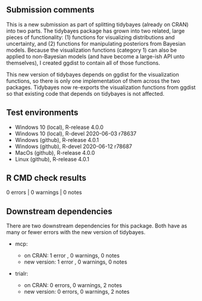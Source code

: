 ## Submission comments
This is a new submission as part of splitting tidybayes (already on CRAN) into two parts.
The tidybayes package has grown into two related, large pieces of functionality: (1) functions
for visualizing distributions and uncertainty, and (2) functions for manipulating posteriors
from Bayesian models. Because the visualization functions (category 1) can also be applied to
non-Bayesian models (and have become a large-ish API unto themselves), I created ggdist to
contain all of those functions.

This new version of tidybayes depends on ggdist for the visualization functions, so there
is only one implementation of them across the two packages. Tidybayes now re-exports 
the visualization functions from ggdist so that existing code that depends on tidybayes
is not affected.

## Test environments
* Windows 10 (local), R-release 4.0.0
* Windows 10 (local), R-devel 2020-06-03 r78637
* Windows (github), R-release 4.0.1
* Windows (github), R-devel 2020-06-12 r78687
* MacOs (github), R-release 4.0.0
* Linux (github), R-release 4.0.1

## R CMD check results
0 errors | 0 warnings | 0 notes

## Downstream dependencies
There are two downstream dependencies for this package. Both 
have as many or fewer errors with the new version of tidybayes.

- mcp:
  - on CRAN:     1 error , 0 warnings, 0 notes
  - new version: 1 error , 0 warnings, 0 notes

- trialr:
  - on CRAN:     0 errors, 0 warnings, 2 notes
  - new version: 0 errors, 0 warnings, 2 notes
